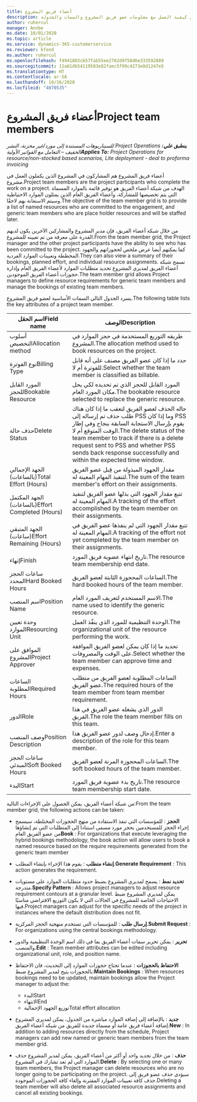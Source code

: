 ```yaml
---
title: أعضاء فريق المشروع
description: يوفر هذا الموضوع معلومات حول كيفية العمل مع معلومات عضو فريق المشروع والسمات والجدولة.
author: ruhercul
manager: Annbe
ms.date: 10/01/2020
ms.topic: article
ms.service: dynamics-365-customerservice
ms.reviewer: kfend
ms.author: ruhercul
ms.openlocfilehash: f4941803c657fab55ee2702d9f58d6e333592889
ms.sourcegitcommit: 11a61db54119503e82faec5f99c4273e8d1247e5
ms.translationtype: HT
ms.contentlocale: ar-SA
ms.lasthandoff: 10/16/2020
ms.locfileid: "4070535"
---
```

# <a name="project-team-members"></a><span data-ttu-id="6d25a-103">أعضاء فريق المشروع</span><span class="sxs-lookup"><span data-stu-id="6d25a-103">Project team members</span></span>

<span data-ttu-id="6d25a-104">_**ينطبق علي:** ‏‫Project Operations للسيناريوهات المستندة إلى مورد/غير مخزنة‬، ‏‫النشر الخفيف – التعامل مع الفواتير الأولية‬_</span><span class="sxs-lookup"><span data-stu-id="6d25a-104">_**Applies To:** Project Operations for resource/non-stocked based scenarios, Lite deployment - deal to proforma invoicing_</span></span>

<span data-ttu-id="6d25a-105">أعضاء فريق المشروع هم المشاركون في المشروع الذين يكملون العمل في مشروع.</span><span class="sxs-lookup"><span data-stu-id="6d25a-105">Project team members are the project participants who complete the work on a project.</span></span> <span data-ttu-id="6d25a-106">الهدف من شبكة أعضاء الفريق هو توفير قائمة بالموارد المسماة التي يتم تخصيصها للمشاركة، وأعضاء الفريق العام الذين يمثلون الموارد الاحتياطية وسيتم الاستعانة بهم لاحقًا.</span><span class="sxs-lookup"><span data-stu-id="6d25a-106">The objective of the team member grid is to provide a list of named resources who are committed to the engagement, and generic team members who are place holder resources and will be staffed later.</span></span>

<span data-ttu-id="6d25a-107">من خلال شبكة أعضاء الفريق، فإن مدير المشروع والمشاركين الآخرين يكون لديهم القدرة على معرفة من تم تعيينه للمشروع.</span><span class="sxs-lookup"><span data-stu-id="6d25a-107">From the team member grid, the Project manager and the other project participants have the ability to see who has been committed to the project.</span></span> <span data-ttu-id="6d25a-108">كما يمكنهم أيضا عرض ملخص لحجوزاتهم والجهود المخططة وتعيينات الموارد الفردية.</span><span class="sxs-lookup"><span data-stu-id="6d25a-108">They can also view a summary of their bookings, planned effort, and individual resource assignments.</span></span> <span data-ttu-id="6d25a-109">تسمح شبكة أعضاء الفريق لمديري المشروع تحديد متطلبات الموارد لأعضاء الفريق العام وإدارة حجوزات أعضاء الفريق الموجودين.</span><span class="sxs-lookup"><span data-stu-id="6d25a-109">The team member grid allows Project managers to define resource requirements for generic team members and manage the bookings of existing team members.</span></span>

<span data-ttu-id="6d25a-110">يسرد الجدول التالي السمات الأساسية لعضو فريق المشروع.</span><span class="sxs-lookup"><span data-stu-id="6d25a-110">The following table lists the key attributes of a project team member.</span></span>

| <span data-ttu-id="6d25a-111">اسم الحقل</span><span class="sxs-lookup"><span data-stu-id="6d25a-111">Field name</span></span>          | <span data-ttu-id="6d25a-112">‏‏الوصف</span><span class="sxs-lookup"><span data-stu-id="6d25a-112">Description</span></span>                                                                                                                                                                  |
|--------------------------|-----------------------------------------------------------------------------------------------------------------------------------------------------------------------------------|
| <span data-ttu-id="6d25a-113">أسلوب التخصيص</span><span class="sxs-lookup"><span data-stu-id="6d25a-113">Allocation method</span></span>        | <span data-ttu-id="6d25a-114">طريقه التوزيع المستخدمة في حجز الموارد في المشروع.</span><span class="sxs-lookup"><span data-stu-id="6d25a-114">The allocation method used to book resources on the project.</span></span>                                                                         |
| <span data-ttu-id="6d25a-115">نوع الفوترة</span><span class="sxs-lookup"><span data-stu-id="6d25a-115">Billing Type</span></span>             | <span data-ttu-id="6d25a-116">حدد ما إذا كان عضو الفريق مصنف على أنه قابل للفوترة أم لا.</span><span class="sxs-lookup"><span data-stu-id="6d25a-116">Select whether the team member is classified as billable.</span></span>                                                                                                                                       |
| <span data-ttu-id="6d25a-117">المورد القابل للحجز</span><span class="sxs-lookup"><span data-stu-id="6d25a-117">Bookable Resource</span></span>        | <span data-ttu-id="6d25a-118">المورد القابل للحجز الذي تم تحديده لكي يحل مكان المورد العام.</span><span class="sxs-lookup"><span data-stu-id="6d25a-118">The bookable resource selected to replace the generic resource.</span></span>                                                                                                                   |
| <span data-ttu-id="6d25a-119">حذف حالة</span><span class="sxs-lookup"><span data-stu-id="6d25a-119">Delete Status</span></span>            | <span data-ttu-id="6d25a-120">حاله الحذف لعضو الفريق لتعقب ما إذا كان هناك طلب حذف تم إرساله إلى PSS وما إذا كان PSS يقوم بإرسال الاستجابة السابقة بنجاح وفي إطار الوقت المتوقع أم لا.</span><span class="sxs-lookup"><span data-stu-id="6d25a-120">The delete status of the team member to track if there is a delete request sent to PSS and whether PSS sends back response successfully and within the expected time window.</span></span> |
| <span data-ttu-id="6d25a-121">الجهد الإجمالي (بالساعات)</span><span class="sxs-lookup"><span data-stu-id="6d25a-121">Total Effort (Hours)</span></span>     | <span data-ttu-id="6d25a-122">مقدار الجهود المبذولة من قِبل عضو الفريق لتنفيذ المهام المعينة له.</span><span class="sxs-lookup"><span data-stu-id="6d25a-122">The sum of the team member's effort on their assignments.</span></span>                                                                                                                         |
| <span data-ttu-id="6d25a-123">الجهد المكتمل (بالساعات)</span><span class="sxs-lookup"><span data-stu-id="6d25a-123">Effort Completed (Hours)</span></span> | <span data-ttu-id="6d25a-124">تتبع مقدار الجهود التي بذلها عضو الفريق لتنفيذ المهام المعينة له.</span><span class="sxs-lookup"><span data-stu-id="6d25a-124">A tracking of the effort accomplished by the team member on their assignments.</span></span>                                                                                           |
| <span data-ttu-id="6d25a-125">الجهد المتبقي (ساعات)</span><span class="sxs-lookup"><span data-stu-id="6d25a-125">Effort Remaining (Hours)</span></span> | <span data-ttu-id="6d25a-126">تتبع مقدار الجهود التي لم ينفذها عضو الفريق في المهام المعينة له.</span><span class="sxs-lookup"><span data-stu-id="6d25a-126">A tracking of the effort not yet completed by the team member on their assignments.</span></span>                                                                                    |
| <span data-ttu-id="6d25a-127">إنهاء</span><span class="sxs-lookup"><span data-stu-id="6d25a-127">Finish</span></span>                   | <span data-ttu-id="6d25a-128">تاريخ انتهاء عضوية فريق المورد.</span><span class="sxs-lookup"><span data-stu-id="6d25a-128">The resource team membership end date.</span></span>                                                                                                                                            |
| <span data-ttu-id="6d25a-129">ساعات الحجز المحدد</span><span class="sxs-lookup"><span data-stu-id="6d25a-129">Hard Booked Hours</span></span>        | <span data-ttu-id="6d25a-130">الساعات المحجوزة الثابتة لعضو الفريق.</span><span class="sxs-lookup"><span data-stu-id="6d25a-130">The hard booked hours of the team member.</span></span>                                                                                                                                                                |
| <span data-ttu-id="6d25a-131">اسم المنصب</span><span class="sxs-lookup"><span data-stu-id="6d25a-131">Position Name</span></span>            | <span data-ttu-id="6d25a-132">الاسم المستخدم لتعريف المورد العام.</span><span class="sxs-lookup"><span data-stu-id="6d25a-132">The name used to identify the generic resource.</span></span>                                                                                                                                   |
| <span data-ttu-id="6d25a-133">وحدة تعيين الموارد</span><span class="sxs-lookup"><span data-stu-id="6d25a-133">Resourcing Unit</span></span>          | <span data-ttu-id="6d25a-134">الوحدة التنظيمية للمورد الذي ينفّذ العمل.</span><span class="sxs-lookup"><span data-stu-id="6d25a-134">The organizational unit of the resource performing the work.</span></span>                                                                                                                      |
| <span data-ttu-id="6d25a-135">الموافق على المشروع</span><span class="sxs-lookup"><span data-stu-id="6d25a-135">Project Approver</span></span>         | <span data-ttu-id="6d25a-136">تحديد ما إذا كان يمكن لعضو الفريق الموافقة على الوقت والمصروفات.</span><span class="sxs-lookup"><span data-stu-id="6d25a-136">Select whether the team member can approve time and expenses.</span></span>                                                                                                                     |
| <span data-ttu-id="6d25a-137">الساعات المطلوبة</span><span class="sxs-lookup"><span data-stu-id="6d25a-137">Required Hours</span></span>           | <span data-ttu-id="6d25a-138">الساعات المطلوبة لعضو الفريق من متطلب عضو الفريق.</span><span class="sxs-lookup"><span data-stu-id="6d25a-138">The required hours of the team member from team member requirement.</span></span>                                                                                                                       |
| <span data-ttu-id="6d25a-139">الدور</span><span class="sxs-lookup"><span data-stu-id="6d25a-139">Role</span></span>                     | <span data-ttu-id="6d25a-140">الدور الذي يشغله عضو الفريق في هذا الفريق.</span><span class="sxs-lookup"><span data-stu-id="6d25a-140">The role the team member fills on this team.</span></span>                                                                                                                                |
| <span data-ttu-id="6d25a-141">وصف المنصب</span><span class="sxs-lookup"><span data-stu-id="6d25a-141">Position Description</span></span>     | <span data-ttu-id="6d25a-142">إدخال وصف لدور عضو الفريق هذا.</span><span class="sxs-lookup"><span data-stu-id="6d25a-142">Enter a description of the role for this team member.</span></span>                                                                                                                             |
| <span data-ttu-id="6d25a-143">ساعات الحجز المبدئي</span><span class="sxs-lookup"><span data-stu-id="6d25a-143">Soft Booked Hours</span></span>        | <span data-ttu-id="6d25a-144">الساعات المحجوزة المرنة لعضو الفريق.</span><span class="sxs-lookup"><span data-stu-id="6d25a-144">The soft booked hours of the team member.</span></span>                                                                                                                                                                 |
| <span data-ttu-id="6d25a-145">البدء</span><span class="sxs-lookup"><span data-stu-id="6d25a-145">Start</span></span>                    | <span data-ttu-id="6d25a-146">تاريخ بدء عضوية فريق المورد.</span><span class="sxs-lookup"><span data-stu-id="6d25a-146">The resource team membership start date.</span></span>                                                                                                                                          |

<span data-ttu-id="6d25a-147">من شبكة أعضاء الفريق، يمكن الحصول على الإجراءات التالية:</span><span class="sxs-lookup"><span data-stu-id="6d25a-147">From the team member grid, the following actions can be taken:</span></span>

- <span data-ttu-id="6d25a-148">**الحجز** : للمؤسسات التي تنفذ الاستفادة من منهج الحجوزات المختلطة، سيسمح إجراء الحجز للمستخدمين بحجز مورد مسمى استنادا إلى المتطلبات التي تم إنشاؤها من عضو الفريق العام</span><span class="sxs-lookup"><span data-stu-id="6d25a-148">**Book** : For organizations that execute leveraging the hybrid bookings methodology, the book action will allow users to book a named resource based on the require requirements generated from the generic team member</span></span>
- <span data-ttu-id="6d25a-149">**إنشاء متطلب** : يقوم هذا الإجراء بإنشاء المطلب.</span><span class="sxs-lookup"><span data-stu-id="6d25a-149">**Generate Requirement** : This action generates the requirement.</span></span>
- <span data-ttu-id="6d25a-150">**تحديد نمط** : يسمح لمديري المشروع بضبط حدود متطلبات الموارد على مستويات متدرجة.</span><span class="sxs-lookup"><span data-stu-id="6d25a-150">**Specify Pattern** : Allows project managers to adjust resource requirement contours at a granular level.</span></span> <span data-ttu-id="6d25a-151">يمكن لمديري المشروع ضبط الاحتياجات الخاصة للمشروع في الحالات التي لا يكون التوزيع الافتراضي مناسبًا فيها.</span><span class="sxs-lookup"><span data-stu-id="6d25a-151">Project managers can adjust for the specific needs of the project in instances where the default distribution does not fit.</span></span>
- <span data-ttu-id="6d25a-152">**إرسال طلب** : للمؤسسات التي تستخدم منهجية الحجز المركزية.</span><span class="sxs-lookup"><span data-stu-id="6d25a-152">**Submit Request** : For organizations using the central bookings methodology.</span></span>
- <span data-ttu-id="6d25a-153">**تحرير** : يمكن تحرير سمات أعضاء الفريق بما في ذلك اسم الوحدة التنظيمية والدور والمنصب.</span><span class="sxs-lookup"><span data-stu-id="6d25a-153">**Edit** : Team member attributes can be edited including organizational unit, role, and position name.</span></span>
- <span data-ttu-id="6d25a-154">**الاحتفاظ بالحجوزات** : عندما تحتاج حجوزات الموارد إلى التحديث، فان الاحتفاظ بالحجوزات يتيح لمدير المشروع ضبط:</span><span class="sxs-lookup"><span data-stu-id="6d25a-154">**Maintain Bookings** : When resources bookings need to be updated, maintain bookings allow the Project manager to adjust the:</span></span>

    - <span data-ttu-id="6d25a-155">البدء</span><span class="sxs-lookup"><span data-stu-id="6d25a-155">Start</span></span>
    - <span data-ttu-id="6d25a-156">الانتهاء</span><span class="sxs-lookup"><span data-stu-id="6d25a-156">End</span></span>
    - <span data-ttu-id="6d25a-157">توزيع الجهود الإجمالية</span><span class="sxs-lookup"><span data-stu-id="6d25a-157">Total effort allocation</span></span>

- <span data-ttu-id="6d25a-158">**جديد** : بالإضافة إلى إضافة الموارد مباشرة من الجدول، يمكن لمديري المشروع إضافة أعضاء فريق عامة أو مسماة جديدة للفريق من شبكه أعضاء الفريق.</span><span class="sxs-lookup"><span data-stu-id="6d25a-158">**New** : In addition to adding resources directly from the schedule, Project managers can add new named or generic team members from the team member grid.</span></span>
- <span data-ttu-id="6d25a-159">**حذف** : من خلال تحديد واحد أو أكثر من أعضاء الفريق، يمكن لمدير المشروع حذف الموارد التي لم تعد تشارك في المشروع.</span><span class="sxs-lookup"><span data-stu-id="6d25a-159">**Delete** : By selecting one or many team members, the Project manager can delete resources who are no longer going to be participating on the project.</span></span> <span data-ttu-id="6d25a-160">سيؤدي حذف عضو فريق إلى حذف كافة تعيينات الموارد المقترنة وإلغاء كافة الحجوزات الموجودة.</span><span class="sxs-lookup"><span data-stu-id="6d25a-160">Deleting a team member will also delete all associated resource assignments and  cancel all existing bookings.</span></span>
